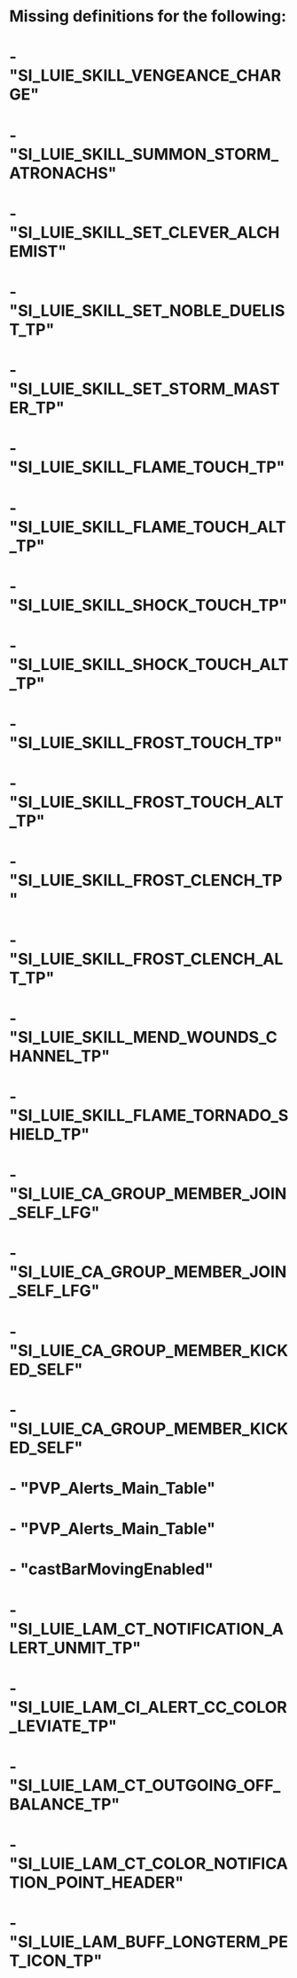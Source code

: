 # Missing definitions for the following:
# - "SI_LUIE_SKILL_VENGEANCE_CHARGE"
# - "SI_LUIE_SKILL_SUMMON_STORM_ATRONACHS"
# - "SI_LUIE_SKILL_SET_CLEVER_ALCHEMIST"
# - "SI_LUIE_SKILL_SET_NOBLE_DUELIST_TP"
# - "SI_LUIE_SKILL_SET_STORM_MASTER_TP"
# - "SI_LUIE_SKILL_FLAME_TOUCH_TP"
# - "SI_LUIE_SKILL_FLAME_TOUCH_ALT_TP"
# - "SI_LUIE_SKILL_SHOCK_TOUCH_TP"
# - "SI_LUIE_SKILL_SHOCK_TOUCH_ALT_TP"
# - "SI_LUIE_SKILL_FROST_TOUCH_TP"
# - "SI_LUIE_SKILL_FROST_TOUCH_ALT_TP"
# - "SI_LUIE_SKILL_FROST_CLENCH_TP"
# - "SI_LUIE_SKILL_FROST_CLENCH_ALT_TP"
# - "SI_LUIE_SKILL_MEND_WOUNDS_CHANNEL_TP"
# - "SI_LUIE_SKILL_FLAME_TORNADO_SHIELD_TP"
# - "SI_LUIE_CA_GROUP_MEMBER_JOIN_SELF_LFG"
# - "SI_LUIE_CA_GROUP_MEMBER_JOIN_SELF_LFG"
# - "SI_LUIE_CA_GROUP_MEMBER_KICKED_SELF"
# - "SI_LUIE_CA_GROUP_MEMBER_KICKED_SELF"
# - "PVP_Alerts_Main_Table"
# - "PVP_Alerts_Main_Table"
# - "castBarMovingEnabled"
# - "SI_LUIE_LAM_CT_NOTIFICATION_ALERT_UNMIT_TP"
# - "SI_LUIE_LAM_CI_ALERT_CC_COLOR_LEVIATE_TP"
# - "SI_LUIE_LAM_CT_OUTGOING_OFF_BALANCE_TP"
# - "SI_LUIE_LAM_CT_COLOR_NOTIFICATION_POINT_HEADER"
# - "SI_LUIE_LAM_BUFF_LONGTERM_PET_ICON_TP"